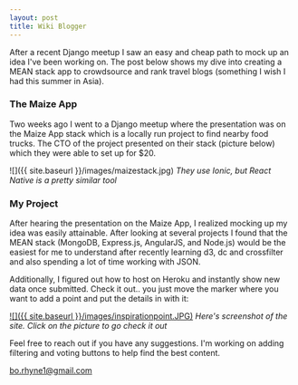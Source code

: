 ```yaml
---
layout: post
title: Wiki Blogger
---
```


After a recent Django meetup I saw an easy and cheap path to mock up an idea I've been working on. The post below shows my dive into creating a MEAN stack app to crowdsource and rank travel blogs (something I wish I had this summer in Asia).

### The Maize App
Two weeks ago I went to a Django meetup where the presentation was on the Maize App stack which is a locally run project to find nearby food trucks. The CTO of the project presented on their stack (picture below) which they were able to set up for $20.

![]({{ site.baseurl }}/images/maizestack.jpg)
*They use Ionic, but React Native is a pretty similar tool*

### My Project
After hearing the presentation on the Maize App, I realized mocking up my idea was easily attainable. After looking at several projects I found that the MEAN stack (MongoDB, Express.js, AngularJS, and Node.js) would be the easiest for me to understand after recently learning d3, dc and crossfilter and also spending a lot of time working with JSON.

Additionally, I figured out how to host on Heroku and instantly show new data once submitted. Check it out.. you just move the marker where you want to add a point and put the details in with it:

<a href="http://www.gowherenext.co/">![]({{ site.baseurl }}/images/inspirationpoint.JPG)</a>
*Here's screenshot of the site. Click on the picture to go check it out*

Feel free to reach out if you have any suggestions. I'm working on adding filtering and voting buttons to help find the best content.

[bo.rhyne1@gmail.com](mailto:bo.rhyne1@gmail.com)
